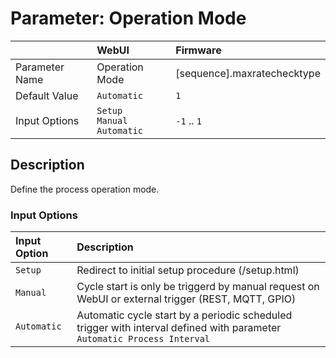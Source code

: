 # Parameter: Operation Mode

|                   | WebUI               | Firmware
|:---               |:---                 |:----
| Parameter Name    | Operation Mode | [sequence].maxratechecktype
| Default Value     | `Automatic`         | `1`
| Input Options     | `Setup`<br>`Manual`<br>`Automatic` | `-1` .. `1`


## Description

Define the process operation mode.


### Input Options

| Input Option     | Description
|:---              |:---
| `Setup`          | Redirect to initial setup procedure (/setup.html)
| `Manual`         | Cycle start is only be triggerd by manual request on WebUI or external trigger (REST, MQTT, GPIO)
| `Automatic`      | Automatic cycle start by a periodic scheduled trigger with interval defined with parameter `Automatic Process Interval`

